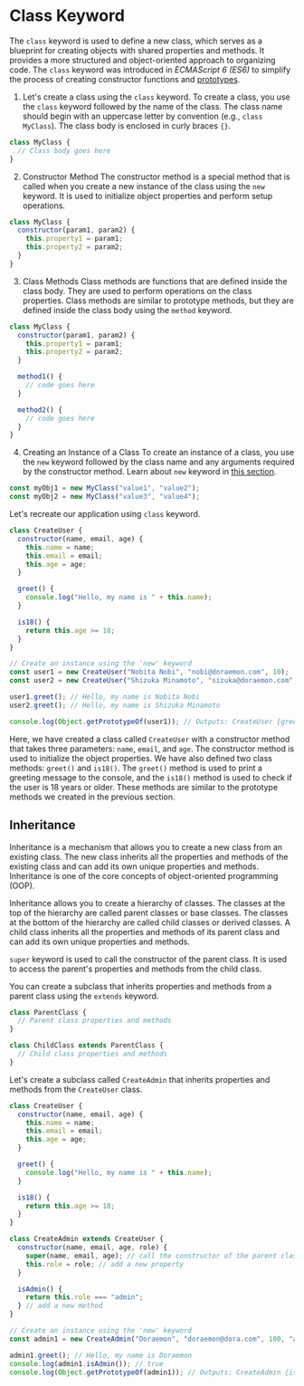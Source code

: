# Class Keyword

The `class` keyword is used to define a new class, which serves as a blueprint for creating objects with shared properties and methods. It provides a more structured and object-oriented approach to organizing code. The `class` keyword was introduced in *ECMAScript 6 (ES6)* to simplify the process of creating constructor functions and [prototypes](./02-What-is-prototype.md).


1. Let's create a class using the `class` keyword.
  To create a class, you use the `class` keyword followed by the name of the class. The class name should begin with an uppercase letter by convention (e.g., `class MyClass`). The class body is enclosed in curly braces `{}`.
```js
class MyClass {
  // Class body goes here
}
```
2. Constructor Method
  The constructor method is a special method that is called when you create a new instance of the class using the `new` keyword. It is used to initialize object properties and perform setup operations.
```js
class MyClass {
  constructor(param1, param2) {
    this.property1 = param1;
    this.property2 = param2;
  }
}
```

3. Class Methods
  Class methods are functions that are defined inside the class body. They are used to perform operations on the class properties. Class methods are similar to prototype methods, but they are defined inside the class body using the `method` keyword.
```js
class MyClass {
  constructor(param1, param2) {
    this.property1 = param1;
    this.property2 = param2;
  }

  method1() {
    // code goes here
  }

  method2() {
    // code goes here
  }
}
```
4. Creating an Instance of a Class
  To create an instance of a class, you use the `new` keyword followed by the class name and any arguments required by the constructor method. Learn about `new` keyword in [this section](./02-What-is-prototype.md#new-keyword).
```js
const myObj1 = new MyClass("value1", "value2");
const myObj2 = new MyClass("value3", "value4");
```
Let's recreate our application using `class` keyword.

```js
class CreateUser {
  constructor(name, email, age) {
    this.name = name;
    this.email = email;
    this.age = age;
  }

  greet() {
    console.log("Hello, my name is " + this.name);
  }

  is18() {
    return this.age >= 18;
  }
}

// Create an instance using the 'new' keyword
const user1 = new CreateUser("Nobita Nobi", "nobi@doraemon.com", 10);
const user2 = new CreateUser("Shizuka Minamoto", "sizuka@doraemon.com", 10);

user1.greet(); // Hello, my name is Nobita Nobi
user2.greet(); // Hello, my name is Shizuka Minamoto

console.log(Object.getPrototypeOf(user1)); // Outputs: CreateUser {greet: function, is18: function}
```
Here, we have created a class called `CreateUser` with a constructor method that takes three parameters: `name`, `email`, and `age`. The constructor method is used to initialize the object properties. We have also defined two class methods: `greet()` and `is18()`. The `greet()` method is used to print a greeting message to the console, and the `is18()` method is used to check if the user is 18 years or older. These methods are similar to the prototype methods we created in the previous section.

## Inheritance

Inheritance is a mechanism that allows you to create a new class from an existing class. The new class inherits all the properties and methods of the existing class and can add its own unique properties and methods. Inheritance is one of the core concepts of object-oriented programming (OOP).

Inheritance allows you to create a hierarchy of classes. The classes at the top of the hierarchy are called parent classes or base classes. The classes at the bottom of the hierarchy are called child classes or derived classes. A child class inherits all the properties and methods of its parent class and can add its own unique properties and methods.

`super` keyword is used to call the constructor of the parent class. It is used to access the parent's properties and methods from the child class.

You can create a subclass that inherits properties and methods from a parent class using the `extends` keyword.
```js
class ParentClass {
  // Parent class properties and methods
}

class ChildClass extends ParentClass {
  // Child class properties and methods
}
```

Let's create a subclass called `CreateAdmin` that inherits properties and methods from the `CreateUser` class.

```js
class CreateUser {
  constructor(name, email, age) {
    this.name = name;
    this.email = email;
    this.age = age;
  }

  greet() {
    console.log("Hello, my name is " + this.name);
  }

  is18() {
    return this.age >= 18;
  }
}

class CreateAdmin extends CreateUser {
  constructor(name, email, age, role) {
    super(name, email, age); // call the constructor of the parent class
    this.role = role; // add a new property
  }

  isAdmin() {
    return this.role === "admin";
  } // add a new method
}

// Create an instance using the 'new' keyword
const admin1 = new CreateAdmin("Doraemon", "doraemon@dora.com", 100, "admin");

admin1.greet(); // Hello, my name is Doraemon
console.log(admin1.isAdmin()); // true
console.log(Object.getPrototypeOf(admin1)); // Outputs: CreateAdmin {isAdmin: function}
```